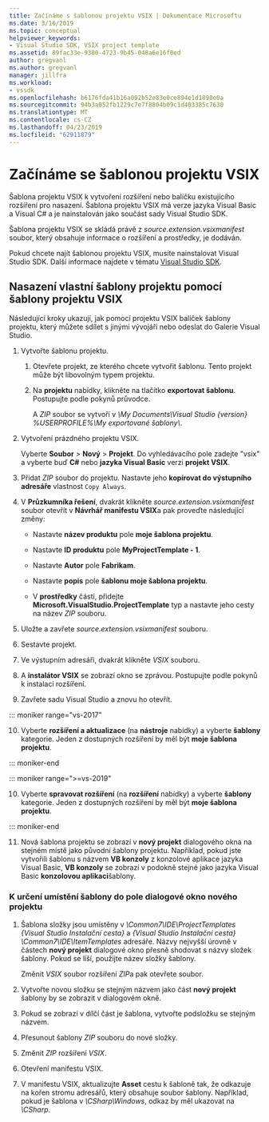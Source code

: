 ```yaml
---
title: Začínáme s šablonou projektu VSIX | Dokumentace Microsoftu
ms.date: 3/16/2019
ms.topic: conceptual
helpviewer_keywords:
- Visual Studio SDK, VSIX project template
ms.assetid: 89fac33e-9380-4723-9b45-048a6e16f0ed
author: gregvanl
ms.author: gregvanl
manager: jillfra
ms.workload:
- vssdk
ms.openlocfilehash: b6176fda41b16a092b52e83e0ce894e1d1898e0a
ms.sourcegitcommit: 94b3a052fb1229c7e7f8804b09c1d403385c7630
ms.translationtype: MT
ms.contentlocale: cs-CZ
ms.lasthandoff: 04/23/2019
ms.locfileid: "62911879"
---
```

# <a name="get-started-with-the-vsix-project-template"></a>Začínáme se šablonou projektu VSIX

Šablona projektu VSIX k vytvoření rozšíření nebo balíčku existujícího rozšíření pro nasazení. Šablona projektu VSIX má verze jazyka Visual Basic a Visual C# a je nainstalován jako součást sady Visual Studio SDK.

 Šablona projektu VSIX se skládá právě z *source.extension.vsixmanifest* soubor, který obsahuje informace o rozšíření a prostředky, je dodáván.

 Pokud chcete najít šablonou projektu VSIX, musíte nainstalovat Visual Studio SDK. Další informace najdete v tématu [Visual Studio SDK](../extensibility/visual-studio-sdk.md).

## <a name="deploy-a-custom-project-template-using-the-vsix-project-template"></a>Nasazení vlastní šablony projektu pomocí šablony projektu VSIX

 Následující kroky ukazují, jak pomocí projektu VSIX balíček šablony projektu, který můžete sdílet s jinými vývojáři nebo odeslat do Galerie Visual Studio.

1. Vytvořte šablonu projektu.

    1. Otevřete projekt, ze kterého chcete vytvořit šablonu. Tento projekt může být libovolným typem projektu.

    2. Na **projektu** nabídky, klikněte na tlačítko **exportovat šablonu**. Postupujte podle pokynů průvodce.

         A *ZIP* soubor se vytvoří v *\My Documents\Visual Studio {version} %USERPROFILE%\My exportované šablony\\*.

2. Vytvoření prázdného projektu VSIX.

     Vyberte **Soubor** > **Nový** > **Projekt**. Do vyhledávacího pole zadejte "vsix" a vyberte buď **C#** nebo **jazyka Visual Basic** verzi **projekt VSIX**.

3. Přidat *ZIP* soubor do projektu. Nastavte jeho **kopírovat do výstupního adresáře** vlastnost `Copy Always`.

4. V **Průzkumníka řešení**, dvakrát klikněte *source.extension.vsixmanifest* soubor otevřít v **Návrhář manifestu VSIX**a pak proveďte následující změny:

    - Nastavte **název produktu** pole **moje šablona projektu**.

    - Nastavte **ID produktu** pole **MyProjectTemplate - 1**.

    - Nastavte **Autor** pole **Fabrikam**.

    - Nastavte **popis** pole **šablonu moje šablona projektu**.

    - V **prostředky** části, přidejte **Microsoft.VisualStudio.ProjectTemplate** typ a nastavte jeho cesty na název *ZIP* souboru.

5. Uložte a zavřete *source.extension.vsixmanifest* souboru.

6. Sestavte projekt.

7. Ve výstupním adresáři, dvakrát klikněte *VSIX* souboru.

8. A **instalátor VSIX** se zobrazí okno se zprávou. Postupujte podle pokynů k instalaci rozšíření.

9. Zavřete sadu Visual Studio a znovu ho otevřít.

::: moniker range="vs-2017"

10. Vyberte **rozšíření a aktualizace** (na **nástroje** nabídky) a vyberte **šablony** kategorie. Jeden z dostupných rozšíření by měl být **moje šablona projektu**.

::: moniker-end

::: moniker range=">=vs-2019"

10. Vyberte **spravovat rozšíření** (na **rozšíření** nabídky) a vyberte **šablony** kategorie. Jeden z dostupných rozšíření by měl být **moje šablona projektu**.

::: moniker-end

11. Nová šablona projektu se zobrazí v **nový projekt** dialogového okna na stejném místě jako původní šablony projektu. Například, pokud jste vytvořili šablonu s názvem **VB konzoly** z konzolové aplikace jazyka Visual Basic, **VB konzoly** se zobrazí v podokně stejné jako jazyka Visual Basic **konzolovou aplikaci**šablony.

### <a name="to-specify-the-location-of-the-template-in-the-new-project-dialog-box"></a>K určení umístění šablony do pole dialogové okno nového projektu

1. Šablona složky jsou umístěny v *\Common7\IDE\ProjectTemplates {Visual Studio Instalační cesta}* a *{Visual Studio Instalační cesta} \Common7\IDE\ItemTemplates* adresáře. Názvy nejvyšší úrovně v částech **nový projekt** dialogové okno přesně shodovat s názvy složek šablony. Pokud se liší, použijte název složky šablony.

    Změnit *VSIX* soubor rozšíření *ZIP*a pak otevřete soubor.

2. Vytvořte novou složku se stejným názvem jako část **nový projekt** šablony by se zobrazit v dialogovém okně.

3. Pokud se zobrazí v dílčí část je šablona, vytvořte podsložku se stejným názvem.

4. Přesunout šablony *ZIP* souboru do nové složky.

5. Změnit *ZIP* rozšíření *VSIX*.

6. Otevření manifestu VSIX.

7. V manifestu VSIX, aktualizujte **Asset** cestu k šabloně tak, že odkazuje na kořen stromu adresářů, který obsahuje soubor šablony. Například, pokud je šablona v *\CSharp\Windows*, odkaz by měl ukazovat na *\CSharp*.
